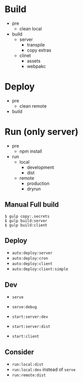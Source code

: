 

# Build
* pre
    * clean local
* build
    * server
        * transpile
        * copy extras
    * clinet
        * assets
        * webpakc

# Deploy
* pre
    * clean remote
* build

# Run (only server)
* pre
    * npm install
* run 
    * local
        * development
        * dist
    * remote
        * production
        * dryrun

## Manual Full build
```
$ gulp copy:.secrets
$ gulp build:server
$ gulp build:client
```

## Deploy
* `auto:deploy:server`
* `auto:deploy:cron`
* `auto:deploy:client`
* `auto:deploy:client:simple`

## Dev
* `serve`
* `serve:debug`

* `start:server:dev`
* `start:server:dist`
* `start:client`


## Consider 
* `run:local:dist`
* `run:local:dev` instead of `serve`
* `run:remote:dist`